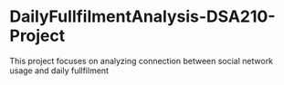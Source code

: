 # DailyFullfilmentAnalysis-DSA210-Project
This project focuses on analyzing connection between social network usage and daily fullfilment
